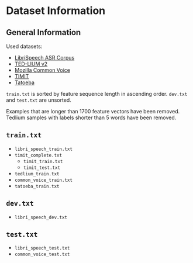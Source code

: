 # Dataset Information


## General Information
Used datasets:
* [LibriSpeech ASR Corpus](http://openslr.org/12)
* [TED-LIUM v2](http://www.openslr.org/19/)
* [Mozilla Common Voice](https://voice.mozilla.org/en)
* [TIMIT](https://catalog.ldc.upenn.edu/ldc93s1)
* [Tatoeba](https://tatoeba.org/eng/downloads)

`train.txt` is sorted by feature sequence length in ascending order.
`dev.txt` and `test.txt` are unsorted.

Examples that are longer than 1700 feature vectors have been removed.
Tedlium samples with labels shorter than 5 words have been removed.


## `train.txt`

* `libri_speech_train.txt`
* `timit_complete.txt`
  * `timit_train.txt`
  * `timit_test.txt`
* `tedlium_train.txt`
* `common_voice_train.txt`
* `tatoeba_train.txt`

## `dev.txt`
* `libri_speech_dev.txt`


## `test.txt`
* `libri_speech_test.txt`
* `common_voice_test.txt`

